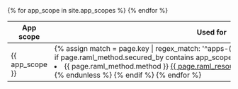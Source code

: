 <table id="resource-list">
  <thead>
    <th>App scope</th>
    <th>Used for</th>
  </thead>
  <tbody>
    {% for app_scope in site.app_scopes %}
      <tr>
        <td style="vertical-align: baseline; padding-top: 18px;"><span>{{ app_scope }}</span></td>
        <td>
          {% assign match = page.key | regex_match: '^apps-(.*)' %}
          {% for page in site.pages %}
            {% if page.raml_method.secured_by contains app_scope %}
              {% unless page.url contains '/v-' %}
                <li class="resource-entry" style="width: 710px;">
                  <span>{{ page.raml_method.method }}</span>
                  <a href="{{ page.url | prepend: site.baseurl }}#docs">{{ page.raml_resource.relative_uri }}</a>
                </li>
              {% endunless %}
            {% endif %}
          {% endfor %}
        </td>
      </tr>
    {% endfor %}
  </tbody>

</table>
